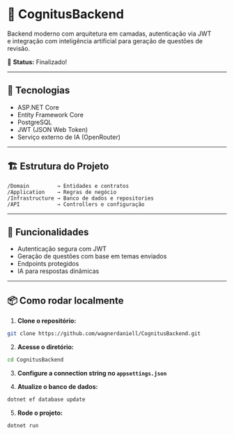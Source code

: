 
# 🧠 CognitusBackend

Backend moderno com arquitetura em camadas, autenticação via JWT  
e integração com inteligência artificial para geração de questões de revisão.

📌 **Status:** Finalizado!

---

## 🔧 Tecnologias

- ASP.NET Core  
- Entity Framework Core  
- PostgreSQL  
- JWT (JSON Web Token)  
- Serviço externo de IA (OpenRouter)

---

## 🏗️ Estrutura do Projeto

```
/Domain         → Entidades e contratos  
/Application    → Regras de negócio  
/Infrastructure → Banco de dados e repositories 
/API            → Controllers e configuração  
```

---

## 🚀 Funcionalidades

- Autenticação segura com JWT  
- Geração de questões com base em temas enviados  
- Endpoints protegidos  
- IA para respostas dinâmicas

---

## 📦 Como rodar localmente

1. **Clone o repositório:**

```bash
git clone https://github.com/wagnerdaniell/CognitusBackend.git
```

2. **Acesse o diretório:**

```bash
cd CognitusBackend
```

3. **Configure a connection string no `appsettings.json`**

4. **Atualize o banco de dados:**

```bash
dotnet ef database update
```

5. **Rode o projeto:**

```bash
dotnet run
```
